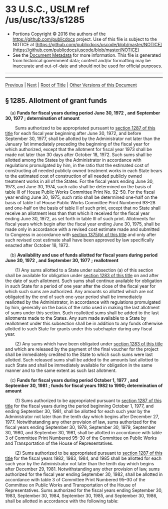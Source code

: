 ---
---

# 33 U.S.C., USLM ref /us/usc/t33/s1285

* Portions Copyright © 2016 the authors of the https://github.com/publicdocs project.
  Use of this file is subject to the NOTICE at [https://github.com/publicdocs/uscode/blob/master/NOTICE](https://github.com/publicdocs/uscode/blob/master/NOTICE)
* See the [Document Metadata](././../../../../..//README.md) for more information.
  This file is generated from historical government data; content and/or formatting may be inaccurate and out-of-date and should not be used for official purposes.

----------
----------

[Previous](./../../../../..//us/usc/t33/ch26/schII/m__us_usc_t33_s1284.md) | [Next](./../../../../..//us/usc/t33/ch26/schII/m__us_usc_t33_s1286.md) | [Root of Title](./../../../../../) | [Other Versions of this Document](https://publicdocs.github.io/go/links?ns=uslm&ref=%2Fus%2Fusc%2Ft33%2Fs1285)

## § 1285. Allotment of grant funds

    (a) __Funds for fiscal years during period__  __June 30, 1972__  __, and__  __September 30, 1977__  __; determination of amount__ 

        Sums authorized to be appropriated pursuant to [section 1287 of this title][/us/usc/t33/s1287] for each fiscal year beginning after June 30, 1972, and before September 30, 1977, shall be allotted by the Administrator not later than the January 1st immediately preceding the beginning of the fiscal year for which authorized, except that the allotment for fiscal year 1973 shall be made not later than 30 days after October 18, 1972. Such sums shall be allotted among the States by the Administrator in accordance with regulations promulgated by him, in the ratio that the estimated cost of constructing all needed publicly owned treatment works in each State bears to the estimated cost of construction of all needed publicly owned treatment works in all of the States. For the fiscal years ending June 30, 1973, and June 30, 1974, such ratio shall be determined on the basis of table III of House Public Works Committee Print No. 92–50. For the fiscal year ending June 30, 1975, such ratio shall be determined one-half on the basis of table I of House Public Works Committee Print Numbered 93–28 and one-half on the basis of table II of such print, except that no State shall receive an allotment less than that which it received for the fiscal year ending June 30, 1972, as set forth in table III of such print. Allotments for fiscal years which begin after the fiscal year ending June 30, 1975, shall be made only in accordance with a revised cost estimate made and submitted to Congress in accordance with [section 1375(b) of this title][/us/usc/t33/s1375/b] and only after such revised cost estimate shall have been approved by law specifically enacted after October 18, 1972.

    (b) __Availability and use of funds allotted for fiscal years during period__  __June 30, 1972__  __, and__  __September 30, 1977__  __; reallotment__ 

        (1) Any sums allotted to a State under subsection (a) of this section shall be available for obligation under [section 1283 of this title][/us/usc/t33/s1283] on and after the date of such allotment. Such sums shall continue available for obligation in such State for a period of one year after the close of the fiscal year for which such sums are authorized. Any amounts so allotted which are not obligated by the end of such one-year period shall be immediately reallotted by the Administrator, in accordance with regulations promulgated by him, generally on the basis of the ratio used in making the last allotment of sums under this section. Such reallotted sums shall be added to the last allotments made to the States. Any sum made available to a State by reallotment under this subsection shall be in addition to any funds otherwise allotted to such State for grants under this subchapter during any fiscal year.

        (2) Any sums which have been obligated under [section 1283 of this title][/us/usc/t33/s1283] and which are released by the payment of the final voucher for the project shall be immediately credited to the State to which such sums were last allotted. Such released sums shall be added to the amounts last allotted to such State and shall be immediately available for obligation in the same manner and to the same extent as such last allotment.

    (c) __Funds for fiscal years during period__  __October 1, 1977__  __, and__  __September 30, 1981__  __; funds for fiscal years 1982 to 1990; determination of amount__ 

        (1) Sums authorized to be appropriated pursuant to [section 1287 of this title][/us/usc/t33/s1287] for the fiscal years during the period beginning October 1, 1977, and ending September 30, 1981, shall be allotted for each such year by the Administrator not later than the tenth day which begins after December 27, 1977. Notwithstanding any other provision of law, sums authorized for the fiscal years ending September 30, 1978, September 30, 1979, September 30, 1980, and September 30, 1981, shall be allotted in accordance with table 3 of Committee Print Numbered 95–30 of the Committee on Public Works and Transportation of the House of Representatives.

        (2) Sums authorized to be appropriated pursuant to [section 1287 of this title][/us/usc/t33/s1287] for the fiscal years 1982, 1983, 1984, and 1985 shall be allotted for each such year by the Administrator not later than the tenth day which begins after December 29, 1981. Notwithstanding any other provision of law, sums authorized for the fiscal year ending September 30, 1982, shall be allotted in accordance with table 3 of Committee Print Numbered 95–30 of the Committee on Public Works and Transportation of the House of Representatives. Sums authorized for the fiscal years ending September 30, 1983, September 30, 1984, September 30, 1985, and September 30, 1986, shall be allotted in accordance with the following table:

<table>

          <tr>

            <td> 

        States:  </td>

            <td> 

        Fiscal years 1983 through 1985 1  </td>

  </tr>

          <tr>

            <td> 

        Alabama  </td>

            <td> 

        .011398  </td>

  </tr>

          <tr>

            <td> 

        Alaska  </td>

            <td> 

        .006101  </td>

  </tr>

          <tr>

            <td> 

        Arizona  </td>

            <td> 

        .006885  </td>

  </tr>

          <tr>

            <td> 

        Arkansas  </td>

            <td> 

        .006668  </td>

  </tr>

          <tr>

            <td> 

        California  </td>

            <td> 

        .072901  </td>

  </tr>

          <tr>

            <td> 

        Colorado  </td>

            <td> 

        .008154  </td>

  </tr>

          <tr>

            <td> 

        Connecticut  </td>

            <td> 

        .012487  </td>

  </tr>

          <tr>

            <td> 

        Delaware  </td>

            <td> 

        .004965  </td>

  </tr>

          <tr>

            <td> 

        District of Columbia  </td>

            <td> 

        .004965  </td>

  </tr>

          <tr>

            <td> 

        Florida  </td>

            <td> 

        .034407  </td>

  </tr>

          <tr>

            <td> 

        Georgia  </td>

            <td> 

        .017234  </td>

  </tr>

          <tr>

            <td> 

        Hawaii  </td>

            <td> 

        .007895  </td>

  </tr>

          <tr>

            <td> 

        Idaho  </td>

            <td> 

        .004965  </td>

  </tr>

          <tr>

            <td> 

        Illinois  </td>

            <td> 

        .046101  </td>

  </tr>

          <tr>

            <td> 

        Indiana  </td>

            <td> 

        .024566  </td>

  </tr>

          <tr>

            <td> 

        Iowa  </td>

            <td> 

        .013796  </td>

  </tr>

          <tr>

            <td> 

        Kansas  </td>

            <td> 

        .009201  </td>

  </tr>

          <tr>

            <td> 

        Kentucky  </td>

            <td> 

        .012973  </td>

  </tr>

          <tr>

            <td> 

        Louisiana  </td>

            <td> 

        .011205  </td>

  </tr>

          <tr>

            <td> 

        Maine  </td>

            <td> 

        .007788  </td>

  </tr>

          <tr>

            <td> 

        Maryland  </td>

            <td> 

        .024653  </td>

  </tr>

          <tr>

            <td> 

        Massachusetts  </td>

            <td> 

        .034608  </td>

  </tr>

          <tr>

            <td> 

        Michigan  </td>

            <td> 

        .043829  </td>

  </tr>

          <tr>

            <td> 

        Minnesota  </td>

            <td> 

        .018735  </td>

  </tr>

          <tr>

            <td> 

        Mississippi  </td>

            <td> 

        .009184  </td>

  </tr>

          <tr>

            <td> 

        Missouri  </td>

            <td> 

        .028257  </td>

  </tr>

          <tr>

            <td> 

        Montana  </td>

            <td> 

        .004965  </td>

  </tr>

          <tr>

            <td> 

        Nebraska  </td>

            <td> 

        .005214  </td>

  </tr>

          <tr>

            <td> 

        Nevada  </td>

            <td> 

        .004965  </td>

  </tr>

          <tr>

            <td> 

        New Hampshire  </td>

            <td> 

        .010186  </td>

  </tr>

          <tr>

            <td> 

        New Jersey  </td>

            <td> 

        .041654  </td>

  </tr>

          <tr>

            <td> 

        New Mexico  </td>

            <td> 

        .004965  </td>

  </tr>

          <tr>

            <td> 

        New York  </td>

            <td> 

        .113097  </td>

  </tr>

          <tr>

            <td> 

        North Carolina  </td>

            <td> 

        .018396  </td>

  </tr>

          <tr>

            <td> 

        North Dakota  </td>

            <td> 

        .004965  </td>

  </tr>

          <tr>

            <td> 

        Ohio  </td>

            <td> 

        .057383  </td>

  </tr>

          <tr>

            <td> 

        Oklahoma  </td>

            <td> 

        .008235  </td>

  </tr>

          <tr>

            <td> 

        Oregon  </td>

            <td> 

        .011515  </td>

  </tr>

          <tr>

            <td> 

        Pennsylvania  </td>

            <td> 

        .040377  </td>

  </tr>

          <tr>

            <td> 

        Rhode Island  </td>

            <td> 

        .006750  </td>

  </tr>

          <tr>

            <td> 

        South Carolina  </td>

            <td> 

        .010442  </td>

  </tr>

          <tr>

            <td> 

        South Dakota  </td>

            <td> 

        .004965  </td>

  </tr>

          <tr>

            <td> 

        Tennessee  </td>

            <td> 

        .014807  </td>

  </tr>

          <tr>

            <td> 

        Texas  </td>

            <td> 

        .038726  </td>

  </tr>

          <tr>

            <td> 

        Utah  </td>

            <td> 

        .005371  </td>

  </tr>

          <tr>

            <td> 

        Vermont  </td>

            <td> 

        .004965  </td>

  </tr>

          <tr>

            <td> 

        Virginia  </td>

            <td> 

        .020861  </td>

  </tr>

          <tr>

            <td> 

        Washington  </td>

            <td> 

        .017726  </td>

  </tr>

          <tr>

            <td> 

        West Virginia  </td>

            <td> 

        .015890  </td>

  </tr>

          <tr>

            <td> 

        Wisconsin  </td>

            <td> 

        .027557  </td>

  </tr>

          <tr>

            <td> 

        Wyoming  </td>

            <td> 

        .004965  </td>

  </tr>

          <tr>

            <td> 

        Samoa  </td>

            <td> 

        .000915  </td>

  </tr>

          <tr>

            <td> 

        Guam  </td>

            <td> 

        .000662  </td>

  </tr>

          <tr>

            <td> 

        Northern Marianas  </td>

            <td> 

        .000425  </td>

  </tr>

          <tr>

            <td> 

        Puerto Rico  </td>

            <td> 

        .013295  </td>

  </tr>

          <tr>

            <td> 

        Pacific Trust Territories  </td>

            <td> 

        .001305  </td>

  </tr>

          <tr>

            <td> 

        Virgin Islands  </td>

            <td> 

        .000531  </td>

  </tr>

          <tr>

            <td> 

        United States totals  </td>

            <td> 

        .999996  </td>

  </tr>

        </table>

         <sup><sup> 1 So in original. Probably should be “1986”. </sup></sup> 

        (3) __Fiscal years 1987–1990.—__ 

        Sums authorized to be appropriated pursuant to [section 1287 of this title][/us/usc/t33/s1287] for the fiscal years 1987, 1988, 1989, and 1990 shall be allotted for each such year by the Administrator not later than the 10th day which begins after February 4, 1987. Sums authorized for such fiscal years shall be allotted in accordance with the following table:

<table>

          <tr>

            <td> 

          States:  </td>

            <td> 

    </td>

  </tr>

          <tr>

            <td> 

        Alabama  </td>

            <td> 

        .011309  </td>

  </tr>

          <tr>

            <td> 

        Alaska  </td>

            <td> 

        .006053  </td>

  </tr>

          <tr>

            <td> 

        Arizona  </td>

            <td> 

        .006831  </td>

  </tr>

          <tr>

            <td> 

        Arkansas  </td>

            <td> 

        .006616  </td>

  </tr>

          <tr>

            <td> 

        California  </td>

            <td> 

        .072333  </td>

  </tr>

          <tr>

            <td> 

        Colorado  </td>

            <td> 

        .008090  </td>

  </tr>

          <tr>

            <td> 

        Connecticut  </td>

            <td> 

        .012390  </td>

  </tr>

          <tr>

            <td> 

        Delaware  </td>

            <td> 

        .004965  </td>

  </tr>

          <tr>

            <td> 

        District of Columbia  </td>

            <td> 

        .004965  </td>

  </tr>

          <tr>

            <td> 

        Florida  </td>

            <td> 

        .034139  </td>

  </tr>

          <tr>

            <td> 

        Georgia  </td>

            <td> 

        .017100  </td>

  </tr>

          <tr>

            <td> 

        Hawaii  </td>

            <td> 

        .007833  </td>

  </tr>

          <tr>

            <td> 

        Idaho  </td>

            <td> 

        .004965  </td>

  </tr>

          <tr>

            <td> 

        Illinois  </td>

            <td> 

        .045741  </td>

  </tr>

          <tr>

            <td> 

        Indiana  </td>

            <td> 

        .024374  </td>

  </tr>

          <tr>

            <td> 

        Iowa  </td>

            <td> 

        .013688  </td>

  </tr>

          <tr>

            <td> 

        Kansas  </td>

            <td> 

        .009129  </td>

  </tr>

          <tr>

            <td> 

        Kentucky  </td>

            <td> 

        .012872  </td>

  </tr>

          <tr>

            <td> 

        Louisiana  </td>

            <td> 

        .011118  </td>

  </tr>

          <tr>

            <td> 

        Maine  </td>

            <td> 

        .007829  </td>

  </tr>

          <tr>

            <td> 

        Maryland  </td>

            <td> 

        .024461  </td>

  </tr>

          <tr>

            <td> 

        Massachusetts  </td>

            <td> 

        .034338  </td>

  </tr>

          <tr>

            <td> 

        Michigan  </td>

            <td> 

        .043487  </td>

  </tr>

          <tr>

            <td> 

        Minnesota  </td>

            <td> 

        .018589  </td>

  </tr>

          <tr>

            <td> 

        Mississippi  </td>

            <td> 

        .009112  </td>

  </tr>

          <tr>

            <td> 

        Missouri  </td>

            <td> 

        .028037  </td>

  </tr>

          <tr>

            <td> 

        Montana  </td>

            <td> 

        .004965  </td>

  </tr>

          <tr>

            <td> 

        Nebraska  </td>

            <td> 

        .005173  </td>

  </tr>

          <tr>

            <td> 

        Nevada  </td>

            <td> 

        .004965  </td>

  </tr>

          <tr>

            <td> 

        New Hampshire  </td>

            <td> 

        .010107  </td>

  </tr>

          <tr>

            <td> 

        New Jersey  </td>

            <td> 

        .041329  </td>

  </tr>

          <tr>

            <td> 

        New Mexico  </td>

            <td> 

        .004965  </td>

  </tr>

          <tr>

            <td> 

        New York  </td>

            <td> 

        .111632  </td>

  </tr>

          <tr>

            <td> 

        North Carolina  </td>

            <td> 

        .018253  </td>

  </tr>

          <tr>

            <td> 

        North Dakota  </td>

            <td> 

        .004965  </td>

  </tr>

          <tr>

            <td> 

        Ohio  </td>

            <td> 

        .056936  </td>

  </tr>

          <tr>

            <td> 

        Oklahoma  </td>

            <td> 

        .008171  </td>

  </tr>

          <tr>

            <td> 

        Oregon  </td>

            <td> 

        .011425  </td>

  </tr>

          <tr>

            <td> 

        Pennsylvania  </td>

            <td> 

        .040062  </td>

  </tr>

          <tr>

            <td> 

        Rhode Island  </td>

            <td> 

        .006791  </td>

  </tr>

          <tr>

            <td> 

        South Carolina  </td>

            <td> 

        .010361  </td>

  </tr>

          <tr>

            <td> 

        South Dakota  </td>

            <td> 

        .004965  </td>

  </tr>

          <tr>

            <td> 

        Tennessee  </td>

            <td> 

        .014692  </td>

  </tr>

          <tr>

            <td> 

        Texas  </td>

            <td> 

        .046226  </td>

  </tr>

          <tr>

            <td> 

        Utah  </td>

            <td> 

        .005329  </td>

  </tr>

          <tr>

            <td> 

        Vermont  </td>

            <td> 

        .004965  </td>

  </tr>

          <tr>

            <td> 

        Virginia  </td>

            <td> 

        .020698  </td>

  </tr>

          <tr>

            <td> 

        Washington  </td>

            <td> 

        .017588  </td>

  </tr>

          <tr>

            <td> 

        West Virginia  </td>

            <td> 

        .015766  </td>

  </tr>

          <tr>

            <td> 

        Wisconsin  </td>

            <td> 

        .027342  </td>

  </tr>

          <tr>

            <td> 

        Wyoming  </td>

            <td> 

        .004965  </td>

  </tr>

          <tr>

            <td> 

        American Samoa  </td>

            <td> 

        .000908  </td>

  </tr>

          <tr>

            <td> 

        Guam  </td>

            <td> 

        .000657  </td>

  </tr>

          <tr>

            <td> 

        Northern Marianas  </td>

            <td> 

        .000422  </td>

  </tr>

          <tr>

            <td> 

        Puerto Rico  </td>

            <td> 

        .013191  </td>

  </tr>

          <tr>

            <td> 

        Pacific Trust Territories  </td>

            <td> 

        .001295  </td>

  </tr>

          <tr>

            <td> 

        Virgin Islands  </td>

            <td> 

        .000527  </td>

  </tr>

        </table>

    (d) __Availability and use of funds; reallotment__ 

        Sums allotted to the States for a fiscal year shall remain available for obligation for the fiscal year for which authorized and for the period of the next succeeding twelve months. The amount of any allotment not obligated by the end of such twenty-four-month period shall be immediately reallotted by the Administrator on the basis of the same ratio as applicable to sums allotted for the then current fiscal year, except that none of the funds reallotted by the Administrator for fiscal year 1978 and for fiscal years thereafter shall be allotted to any State which failed to obligate any of the funds being reallotted. Any sum made available to a State by reallotment under this subsection shall be in addition to any funds otherwise allotted to such State for grants under this subchapter during any fiscal year.

    (e) __Minimum allotment; additional appropriations; ratio of amount available__ 

        For the fiscal years 1978, 1979, 1980, 1981, 1982, 1983, 1984, 1985, 1986, 1987, 1988, 1989, and 1990, no State shall receive less than one-half of 1 per centum of the total allotment under subsection (c) of this section, except that in the case of Guam, Virgin Islands, American Samoa, and the Trust Territories not more than thirty-three one-hundredths of 1 per centum in the aggregate shall be allotted to all four of these jurisdictions. For the purpose of carrying out this subsection there are authorized to be appropriated, subject to such amounts as are provided in appropriation Acts, not to exceed $75,000,000 for each of fiscal years 1978, 1979, 1980, 1981, 1982, 1983, 1984, 1985, 1986, 1987, 1988, 1989, and 1990. If for any fiscal year the amount appropriated under authority of this subsection is less than the amount necessary to carry out this subsection, the amount each State receives under this subsection for such year shall bear the same ratio to the amount such State would have received under this subsection in such year if the amount necessary to carry it out had been appropriated as the amount appropriated for such year bears to the amount necessary to carry out this subsection for such year.

    (f) __Omitted__ 

    (g) __Reservation of funds; State management assistance__ 

        (1) The Administrator is authorized to reserve each fiscal year not to exceed 2 per centum of the amount authorized under [section 1287 of this title][/us/usc/t33/s1287] for purposes of the allotment made to each State under this section on or after October 1, 1977, except in the case of any fiscal year beginning on or after October 1, 1981, and ending before October 1, 1994, in which case the percentage authorized to be reserved shall not exceed 4 per centum. <sup>\[2\]</sup>  <sup><sup> 2 So in original. The period probably should be a comma. </sup></sup>  or $400,000 which­ever amount is the greater. Sums so reserved shall be available for making grants to such State under paragraph (2) of this subsection for the same period as sums are available from such allotment under subsection (d) of this section, and any such grant shall be available for obligation only during such period. Any grant made from sums reserved under this subsection which has not been obligated by the end of the period for which available shall be added to the amount last allotted to such State under this section and shall be immediately available for obligation in the same manner and to the same extent as such last allotment. Sums authorized to be reserved by this paragraph shall be in addition to and not in lieu of any other funds which may be authorized to carry out this subsection.

        (2) The Administrator is authorized to grant to any State from amounts reserved to such State under this subsection, the reasonable costs of administering any aspects of sections 1281, 1283, 1284, and 1292 of this title the responsibility for administration of which the Administrator has delegated to such State. The Administrator may increase such grant to take into account the reasonable costs of administering an approved program under section 1342 or 1344 of this title, administering a state-wide waste treatment management planning program under [section 1288(b)(4) of this title][/us/usc/t33/s1288/b/4], and managing waste treatment construction grants for small communities.

    (h) __Alternate systems for small communities__ 

        The Administrator shall set aside from funds authorized for each fiscal year beginning on or after October 1, 1978, a total (as determined by the Governor of the State) of not less than 4 percent nor more than 7½ percent of the sums allotted to any State with a rural population of 25 per centum or more of the total population of such State, as determined by the Bureau of the Census. The Administrator may set aside no more than 7½ percent of the sums allotted to any other State for which the Governor requests such action. Such sums shall be available only for alternatives to conventional sewage treatment works for municipalities having a population of three thousand five hundred or less, or for the highly dispersed sections of larger municipalities, as defined by the Administrator.

    (i) __Set-aside for innovative and alternative projects__ 

        Not less than ½ of 1 percent of funds allotted to a State for each of the fiscal years ending September 30, 1979, through September 30, 1990, under subsection (c) of this section shall be expended only for increasing the Federal share of grants for construction of treatment works utilizing innovative processes and techniques pursuant to [section 1282(a)(2) of this title][/us/usc/t33/s1282/a/2]. Including the expenditures authorized by the preceding sentence, a total of 2 percent of the funds allotted to a State for each of the fiscal years ending September 30, 1979, and September 30, 1980, and 3 percent of the funds allotted to a State for the fiscal year ending September 30, 1981, under subsection (c) of this section shall be expended only for increasing grants for construction of treatment works pursuant to [section 1282(a)(2) of this title][/us/usc/t33/s1282/a/2]. Including the expenditures authorized by the first sentence of this subsection, a total (as determined by the Governor of the State) of not less than 4 percent nor more than 7½ percent of the funds allotted to such State under subsection (c) of this section for each of the fiscal years ending September 30, 1982, through September 30, 1990, shall be expended only for increasing the Federal share of grants for construction of treatment works pursuant to [section 1282(a)(2) of this title][/us/usc/t33/s1282/a/2].

    (j) __Water quality management plan; reservation of funds for nonpoint source management__ 

        (1) The Administrator shall reserve each fiscal year not to exceed 1 per centum of the sums allotted and available for obligation to each State under this section for each fiscal year beginning on or after October 1, 1981, or $100,000, whichever amount is the greater.

        (2)

         Such sums shall be used by the Administrator to make grants to the States to carry out water quality management planning, including, but not limited to—

            (A) identifying most cost effective and locally acceptable facility and non-point measures to meet and maintain water quality standards;

            (B) developing an implementation plan to obtain State and local financial and regulatory commitments to implement measures developed under subparagraph (A);

            (C) determining the nature, extent, and causes of water quality problems in various areas of the State and interstate region, and reporting on these annually; and

            (D) determining those publicly owned treatment works which should be constructed with assistance under this subchapter, in which areas and in what sequence, taking into account the relative degree of effluent reduction attained, the relative contributions to water quality of other point or nonpoint sources, and the consideration of alternatives to such construction, and implementing [section 1313(e) of this title][/us/usc/t33/s1313/e].

        (3) In carrying out planning with grants made under paragraph (2) of this subsection, a State shall develop jointly with local, regional, and interstate entities, a plan for carrying out the program and give funding priority to such entities and designated or undesignated public comprehensive planning organizations to carry out the purposes of this subsection. In giving such priority, the State shall allocate at least 40 percent of the amount granted to such State for a fiscal year under paragraph (2) of this subsection to regional public comprehensive planning organizations in such State and appropriate interstate organizations for the development and implementation of the plan described in this paragraph. In any fiscal year for which the Governor, in consultation with such organizations and with the approval of the Administrator, determines that allocation of at least 40 percent of such amount to such organizations will not result in significant participation by such organizations in water quality management planning and not significantly assist in development and implementation of the plan described in this paragraph and achieving the goals of this chapter, the allocation to such organization may be less than 40 percent of such amount.

        (4) All activities undertaken under this subsection shall be in coordination with other related provisions of this chapter.

        (5) __Nonpoint source reservation.—__ 

        In addition to the sums reserved under paragraph (1), the Administrator shall reserve each fiscal year for each State 1 percent of the sums allotted and available for obligation to such State under this section for each fiscal year beginning on or after October 1, 1986, or $100,000, whichever is greater, for the purpose of carrying out [section 1329 of this title][/us/usc/t33/s1329]. Sums so reserved in a State in any fiscal year for which such State does not request the use of such sums, to the extent such sums exceed $100,000, may be used by such State for other purposes under this subchapter.

    (k) __New York City Convention Center__ 

        The Administrator shall allot to the State of New York from sums authorized to be appropriated for the fiscal year ending September 30, 1982, an amount necessary to pay the entire cost of conveying sewage from the Convention Center of the city of New York to the Newtown sewage treatment plant, Brooklyn-Queens area, New York. The amount allotted under this subsection shall be in addition to and not in lieu of any other amounts authorized to be allotted to such State under this chapter.

    (l) __Marine estuary reservation__ 

        (1) __Reservation of funds__ 

            (A) __General rule__ 

                Prior to making allotments among the States under subsection (c) of this section, the Administrator shall reserve funds from sums appropriated pursuant to [section 1287 of this title][/us/usc/t33/s1287] for each fiscal year beginning after September 30, 1986.

            (B) __Fiscal years 1987 and 1988__ 

                For each of fiscal years 1987 and 1988 the reservation shall be 1 percent of the sums appropriated pursuant to [section 1287 of this title][/us/usc/t33/s1287] for such fiscal year.

            (C) __Fiscal years 1989 and 1990__ 

                For each of fiscal years 1989 and 1990 the reservation shall be 1½ percent of the funds appropriated pursuant to [section 1287 of this title][/us/usc/t33/s1287] for such fiscal year.

        (2) __Use of funds__ 

            Of the sums reserved under this subsection, two-thirds shall be available to address water quality problems of marine bays and estuaries subject to lower levels of water quality due to the impacts of discharges from combined storm water and sanitary sewer overflows from adjacent urban complexes, and one-third shall be available for the implementation of [section 1330 of this title][/us/usc/t33/s1330], relating to the national estuary program.

        (3) __Period of availability__ 

            Sums reserved under this subsection shall be subject to the period of availability for obligation established by subsection (d) of this section.

        (4) __Treatment of certain body of water__ 

            For purposes of this section and [section 1281(n) of this title][/us/usc/t33/s1281/n], Newark Bay, New Jersey, and the portion of the Passaic River up to Little Falls, in the vicinity of Beatties Dam, shall be treated as a marine bay and estuary.

    (m) __Discretionary deposits into State water pollution control revolving funds__ 

        (1) __From construction grant allotments__ 

            In addition to any amounts deposited in a water pollution control revolving fund established by a State under subchapter VI of this chapter, upon request of the Governor of such State, the Administrator shall make available to the State for deposit, as capitalization grants, in such fund in any fiscal year beginning after September 30, 1986, such portion of the amounts allotted to such State under this section for such fiscal year as the Governor considers appropriate; except that (A) in fiscal year 1987, such deposit may not exceed 50 percent of the amounts allotted to such State under this section for such fiscal year, and (B) in fiscal year 1988, such deposit may not exceed 75 percent of the amounts allotted to such State under this section for this fiscal year.

        (2) __Notice requirement__ 

        The Governor of a State may make a request under paragraph (1) for a deposit into the water pollution control revolving fund of such State—

            (A) in fiscal year 1987 only if no later than 90 days after February 4, 1987, and

            (B) in each fiscal year thereafter only if 90 days before the first day of such fiscal year,

            the State provides notice of its intent to make such deposit.

        (3) __Exception__ 

            Sums reserved under [section 1285(j) of this title][/us/usc/t33/s1285/j] shall not be available for obligation under this subsection.

([June 30, 1948, ch. 758][/us/act/1948-06-30/ch758], title II, § 205, as added [Pub. L. 92–500, § 2][/us/pl/92/500/s2], Oct. 18, 1972, [86 Stat. 837][/us/stat/86/837]; amended [Pub. L. 93–243, § 1][/us/pl/93/243/s1], Jan. 2, 1974, [87 Stat. 1069][/us/stat/87/1069]; [Pub. L. 95–217][/us/pl/95/217], §§ 25, 26(a), 27, 28, Dec. 27, 1977, [91 Stat. 1574][/us/stat/91/1574], 1575; [Pub. L. 96–483, § 11][/us/pl/96/483/s11], Oct. 21, 1980, [94 Stat. 2363][/us/stat/94/2363]; [Pub. L. 97–117][/us/pl/97/117], §§ 8(c), 13–16, Dec. 29, 1981, [95 Stat. 1625][/us/stat/95/1625], 1627–1629; [Pub. L. 100–4, title II][/us/pl/100/4], §§ 206(a)–(c), 207–210, 212(b), title III, § 316(d), Feb. 4, 1987, [101 Stat. 19–21][/us/stat/101/19-21], 27, 60; [Pub. L. 105–362, title V, § 501(d)(2)(C)][/us/pl/105/362/s501/d/2/C], Nov. 10, 1998, [112 Stat. 3284][/us/stat/112/3284]; [Pub. L. 107–303, title III, § 302(b)(1)][/us/pl/107/303/s302/b/1], Nov. 27, 2002, [116 Stat. 2361][/us/stat/116/2361].)

 __Codification__ 

    Subsec. (f) provided that sums made available for obligation between Jan. 1, 1975, and Mar. 1, 1975, be available for obligation until Sept. 30, 1978.

 __Amendments__ 

    2002—Subsec. (a). [Pub. L. 107–303][/us/pl/107/303] repealed [Pub. L. 105–362, § 501(d)(2)(C)][/us/pl/105/362/s501/d/2/C]. See 1998 Amendment note below.

    1998—Subsec. (a). [Pub. L. 105–362, § 501(d)(2)(C)][/us/pl/105/362/s501/d/2/C], which directed the substitution of “[section 1375 of this title][/us/usc/t33/s1375]” for “[section 1375(b) of this title][/us/usc/t33/s1375/b]” in last sentence, was repealed by [Pub. L. 107–303][/us/pl/107/303]. See Effective Date of 2002 Amendment note below.

    1987—Subsec. (c)(2). [Pub. L. 100–4, § 206(a)(1)][/us/pl/100/4/s206/a/1], substituted “September 30, 1985, and September 30, 1986” for “and September 30, 1985”.

    Subsec. (c)(3). [Pub. L. 100–4, § 206(a)(2)][/us/pl/100/4/s206/a/2], added par. (3).

    Subsec. (e). [Pub. L. 100–4, § 206(b)][/us/pl/100/4/s206/b], substituted “1985, 1986, 1987, 1988, 1989, and 1990” for “and 1985” in two places.

    Subsec. (g)(1). [Pub. L. 100–4, § 206(c)][/us/pl/100/4/s206/c], substituted “October 1, 1994” for “October 1, 1985”.

    Subsec. (h). [Pub. L. 100–4, § 207][/us/pl/100/4/s207], substituted “a total (as determined by the Governor of the State) of not less than 4 percent nor more than 7½ percent” for “four per centum” and “7½ per cent” for “four per centum”.

    Subsec. (i). [Pub. L. 100–4, § 208][/us/pl/100/4/s208], amended subsec. (i) generally. Prior to amendment, subsec. (i) read as follows: “Not less than one-half of one per centum of funds allotted to a State for each of the fiscal years ending September 30, 1979, September 30, 1980, September 30, 1981, September 30, 1982, September 30, 1983, September 30, 1984, and September 30, 1985, under subsection (a) of this section shall be expended only for increasing the Federal share of grants for construction of treatment works utilizing innovative processes and techniques pursuant to [section 1282(a)(2) of this title][/us/usc/t33/s1282/a/2]. Including the expenditures authorized by the preceding sentence, a total of two per centum of the funds allotted to a State for each of the fiscal years ending September 30, 1979, and September 30, 1980, and 3 per centum of the funds allotted to a State for the fiscal year ending September 30, 1981, under subsection (a) of this section shall be expended only for increasing grants for construction of treatment works from 75 per centum to 85 per centum pursuant to [section 1282(a)(2) of this title][/us/usc/t33/s1282/a/2]. Including the expenditures authorized by the first sentence of this subsection, a total (as determined by the Governor of the State) of not less than 4 per centum nor more than 7½ per centum of the funds allotted to such State for any fiscal year beginning after September 30, 1981, under subsection (c) of this section shall be expended only for increasing the Federal share of grants for construction of treatment works pursuant to [section 1282(a)(2) of this title][/us/usc/t33/s1282/a/2].”

    Subsec. (j)(3). [Pub. L. 100–4, § 209][/us/pl/100/4/s209], inserted provision directing State to allocate at least 40 percent of amount granted under par. (2) to regional public comprehensive planning organizations and appropriate interstate organizations for development and implementation of plan, with exception for less than 40 percent allocation in certain circumstances.

    Subsec. (j)(5). [Pub. L. 100–4, § 316(d)][/us/pl/100/4/s316/d], added par. (5).

    Subsec. (l). [Pub. L. 100–4, § 210][/us/pl/100/4/s210], added subsec. (l).

    Subsec. (m). [Pub. L. 100–4, § 212(b)][/us/pl/100/4/s212/b], added subsec. (m).

    1981—Subsec. (c). [Pub. L. 97–117, § 13(a)][/us/pl/97/117/s13/a], designated existing provision as par. (1) and added par. (2).

    Subsec. (e). [Pub. L. 97–117, § 13(b)][/us/pl/97/117/s13/b], substituted “1981, 1982, 1983, 1984, and 1985” for “and 1981” in two places.

    Subsec. (g)(1). [Pub. L. 97–117, § 14][/us/pl/97/117/s14], inserted “except in the case of any fiscal year beginning on or after October 1, 1981, and ending before October 1, 1985, in which case the percentage authorized to be reserved shall not exceed 4 per centum.” after “October 1, 1977,” and provision that sums authorized to be reserved be in addition to and not in lieu of any other funds which may be authorized to carry out this subsection.

    Subsec. (i). [Pub. L. 97–117, § 8(c)][/us/pl/97/117/s8/c], substituted “September 30, 1981, September 30, 1982, September 30, 1983, September 30, 1984, and September 30, 1985” for “and September 30, 1981”, struck out “from 75 per centum to 85 per centum” after “innovative processes and techniques”, and inserted provision that including the expenditures authorized by the first sentence of this subsection, a total, as determined by the State Governor, of not less than 4 per centum nor more than 7½ per centum of the funds allotted to such State for any fiscal year beginning after Sept. 30, 1981, under subsec. (c) of this section be expended only for increasing the Federal share of grants for construction of treatment works pursuant to [section 1282(a)(2) of this title][/us/usc/t33/s1282/a/2].

    Subsecs. (j), (k). [Pub. L. 97–117][/us/pl/97/117], §§ 15, 16, added subsecs. (j) and (k).

    1980—Subsec. (g)(1). [Pub. L. 96–483][/us/pl/96/483] inserted “of the amount authorized under [section 1287 of this title][/us/usc/t33/s1287] for purposes” after “2 per centum”.

    1977—Subsec. (a). [Pub. L. 95–217, § 25(a)][/us/pl/95/217/s25/a], substituted “each fiscal year beginning after June 30, 1972, and before September 30, 1977” for “each fiscal year beginning after June 30, 1972”.

    Subsecs. (c) to (f). [Pub. L. 95–217, § 25(b)][/us/pl/95/217/s25/b], added subsecs. (c) to (f).

    Subsecs. (g) to (i). [Pub. L. 95–217][/us/pl/95/217], §§ 26(a), 27, 28, added subsecs. (g) to (i).

    1974—Subsec. (a). [Pub. L. 93–243][/us/pl/93/243] inserted provisions that for the fiscal year ending June 30, 1975, the ratio shall be determined one-half on the basis of table I of House Public Works Committee Print Numbered 93–28 and one-half on the basis of table II of such print, except that no State shall receive an allotment less than that which it received for the fiscal year ending June 30, 1972, as set forth in table III of such print and substituted “June 30, 1975” for “June 30, 1974” in sentence beginning “Allotments for fiscal years”.

 __Change of Name__ 

    Committee on Public Works and Transportation of House of Representatives treated as referring to Committee on Transportation and Infrastructure of House of Representatives by [section 1(a) of Pub. L. 104–14][/us/pl/104/14/s1/a], set out as a note preceding [section 21 of Title 2][/us/usc/t2/s21], The Congress.

 __Effective Date of 2002 Amendment__ 

    Amendment by [Pub. L. 107–303][/us/pl/107/303] effective Nov. 10, 1998, and Federal Water Pollution Act ([33 U.S.C. 1251][/us/usc/t33/s1251] et seq.) to be applied and administered on and after Nov. 27, 2002, as if amendments made by section 501(a)–(d) of [Pub. L. 105–362][/us/pl/105/362] had not been enacted, see [section 302(b) of Pub. L. 107–303][/us/pl/107/303/s302/b], set out as a note under [section 1254 of this title][/us/usc/t33/s1254].

 __Termination of Trust Territory of the Pacific Islands__ 

    For termination of Trust Territory of the Pacific Islands, see note set out preceding [section 1681 of Title 48][/us/usc/t48/s1681], Territories and Insular Possessions.

 __Availability of Allotted Sums in Subsequent Years; Reallotment of Unobligated Sums__ 

[Pub. L. 96–483, § 7][/us/pl/96/483/s7], Oct. 21, 1980, [94 Stat. 2362][/us/stat/94/2362], provided that: 

> “Notwithstanding section 205(d) of the Federal Water Pollution Control Act ([33 U.S.C. 1285][/us/usc/t33/s1285]), sums allotted to the States for the fiscal year 1979 shall remain available for obligation for the fiscal year for which authorized and for the period of the next succeeding twenty-four months. The amount of any allotment not obligated by the end of such thirty-six month period shall be immediately reallotted by the Administrator on the basis of the same ratio as applicable to sums allotted for the then current fiscal year, except that none of the funds reallotted by the Administrator for fiscal year 1979 shall be allotted to any State which failed to obligate any of the funds being reallotted. Any sum made available to a State by reallotment under this section shall be in addition to any funds otherwise allotted to such State for grants under title II of the Federal Water Pollution Control Act \[this subchapter\] during any fiscal year. This section shall take effect on September 30, 1980.”

----------

[Previous](./../../../../..//us/usc/t33/ch26/schII/m__us_usc_t33_s1284.md) | [Next](./../../../../..//us/usc/t33/ch26/schII/m__us_usc_t33_s1286.md) | [Root of Title](./../../../../../) | [Other Versions of this Document](https://publicdocs.github.io/go/links?ns=uslm&ref=%2Fus%2Fusc%2Ft33%2Fs1285)

----------
----------

[/us/usc/t33/s1287]: https://publicdocs.github.io/go/links?ns=uslm&ref=%2Fus%2Fusc%2Ft33%2Fs1287
[/us/usc/t33/s1375/b]: https://publicdocs.github.io/go/links?ns=uslm&ref=%2Fus%2Fusc%2Ft33%2Fs1375%2Fb
[/us/usc/t33/s1283]: https://publicdocs.github.io/go/links?ns=uslm&ref=%2Fus%2Fusc%2Ft33%2Fs1283
[/us/usc/t33/s1283]: https://publicdocs.github.io/go/links?ns=uslm&ref=%2Fus%2Fusc%2Ft33%2Fs1283
[/us/usc/t33/s1287]: https://publicdocs.github.io/go/links?ns=uslm&ref=%2Fus%2Fusc%2Ft33%2Fs1287
[/us/usc/t33/s1287]: https://publicdocs.github.io/go/links?ns=uslm&ref=%2Fus%2Fusc%2Ft33%2Fs1287
[/us/usc/t33/s1287]: https://publicdocs.github.io/go/links?ns=uslm&ref=%2Fus%2Fusc%2Ft33%2Fs1287
[/us/usc/t33/s1287]: https://publicdocs.github.io/go/links?ns=uslm&ref=%2Fus%2Fusc%2Ft33%2Fs1287
[/us/usc/t33/s1288/b/4]: https://publicdocs.github.io/go/links?ns=uslm&ref=%2Fus%2Fusc%2Ft33%2Fs1288%2Fb%2F4
[/us/usc/t33/s1282/a/2]: https://publicdocs.github.io/go/links?ns=uslm&ref=%2Fus%2Fusc%2Ft33%2Fs1282%2Fa%2F2
[/us/usc/t33/s1282/a/2]: https://publicdocs.github.io/go/links?ns=uslm&ref=%2Fus%2Fusc%2Ft33%2Fs1282%2Fa%2F2
[/us/usc/t33/s1282/a/2]: https://publicdocs.github.io/go/links?ns=uslm&ref=%2Fus%2Fusc%2Ft33%2Fs1282%2Fa%2F2
[/us/usc/t33/s1313/e]: https://publicdocs.github.io/go/links?ns=uslm&ref=%2Fus%2Fusc%2Ft33%2Fs1313%2Fe
[/us/usc/t33/s1329]: https://publicdocs.github.io/go/links?ns=uslm&ref=%2Fus%2Fusc%2Ft33%2Fs1329
[/us/usc/t33/s1287]: https://publicdocs.github.io/go/links?ns=uslm&ref=%2Fus%2Fusc%2Ft33%2Fs1287
[/us/usc/t33/s1287]: https://publicdocs.github.io/go/links?ns=uslm&ref=%2Fus%2Fusc%2Ft33%2Fs1287
[/us/usc/t33/s1287]: https://publicdocs.github.io/go/links?ns=uslm&ref=%2Fus%2Fusc%2Ft33%2Fs1287
[/us/usc/t33/s1330]: https://publicdocs.github.io/go/links?ns=uslm&ref=%2Fus%2Fusc%2Ft33%2Fs1330
[/us/usc/t33/s1281/n]: https://publicdocs.github.io/go/links?ns=uslm&ref=%2Fus%2Fusc%2Ft33%2Fs1281%2Fn
[/us/usc/t33/s1285/j]: https://publicdocs.github.io/go/links?ns=uslm&ref=%2Fus%2Fusc%2Ft33%2Fs1285%2Fj
[/us/act/1948-06-30/ch758]: https://publicdocs.github.io/go/links?ns=uslm&ref=%2Fus%2Fact%2F1948-06-30%2Fch758
[/us/pl/92/500/s2]: https://publicdocs.github.io/go/links?ns=uslm&ref=%2Fus%2Fpl%2F92%2F500%2Fs2
[/us/stat/86/837]: https://publicdocs.github.io/go/links?ns=uslm&ref=%2Fus%2Fstat%2F86%2F837
[/us/pl/93/243/s1]: https://publicdocs.github.io/go/links?ns=uslm&ref=%2Fus%2Fpl%2F93%2F243%2Fs1
[/us/stat/87/1069]: https://publicdocs.github.io/go/links?ns=uslm&ref=%2Fus%2Fstat%2F87%2F1069
[/us/pl/95/217]: https://publicdocs.github.io/go/links?ns=uslm&ref=%2Fus%2Fpl%2F95%2F217
[/us/stat/91/1574]: https://publicdocs.github.io/go/links?ns=uslm&ref=%2Fus%2Fstat%2F91%2F1574
[/us/pl/96/483/s11]: https://publicdocs.github.io/go/links?ns=uslm&ref=%2Fus%2Fpl%2F96%2F483%2Fs11
[/us/stat/94/2363]: https://publicdocs.github.io/go/links?ns=uslm&ref=%2Fus%2Fstat%2F94%2F2363
[/us/pl/97/117]: https://publicdocs.github.io/go/links?ns=uslm&ref=%2Fus%2Fpl%2F97%2F117
[/us/stat/95/1625]: https://publicdocs.github.io/go/links?ns=uslm&ref=%2Fus%2Fstat%2F95%2F1625
[/us/pl/100/4]: https://publicdocs.github.io/go/links?ns=uslm&ref=%2Fus%2Fpl%2F100%2F4
[/us/stat/101/19-21]: https://publicdocs.github.io/go/links?ns=uslm&ref=%2Fus%2Fstat%2F101%2F19-21
[/us/pl/105/362/s501/d/2/C]: https://publicdocs.github.io/go/links?ns=uslm&ref=%2Fus%2Fpl%2F105%2F362%2Fs501%2Fd%2F2%2FC
[/us/stat/112/3284]: https://publicdocs.github.io/go/links?ns=uslm&ref=%2Fus%2Fstat%2F112%2F3284
[/us/pl/107/303/s302/b/1]: https://publicdocs.github.io/go/links?ns=uslm&ref=%2Fus%2Fpl%2F107%2F303%2Fs302%2Fb%2F1
[/us/stat/116/2361]: https://publicdocs.github.io/go/links?ns=uslm&ref=%2Fus%2Fstat%2F116%2F2361
[/us/pl/107/303]: https://publicdocs.github.io/go/links?ns=uslm&ref=%2Fus%2Fpl%2F107%2F303
[/us/pl/105/362/s501/d/2/C]: https://publicdocs.github.io/go/links?ns=uslm&ref=%2Fus%2Fpl%2F105%2F362%2Fs501%2Fd%2F2%2FC
[/us/pl/105/362/s501/d/2/C]: https://publicdocs.github.io/go/links?ns=uslm&ref=%2Fus%2Fpl%2F105%2F362%2Fs501%2Fd%2F2%2FC
[/us/usc/t33/s1375]: https://publicdocs.github.io/go/links?ns=uslm&ref=%2Fus%2Fusc%2Ft33%2Fs1375
[/us/usc/t33/s1375/b]: https://publicdocs.github.io/go/links?ns=uslm&ref=%2Fus%2Fusc%2Ft33%2Fs1375%2Fb
[/us/pl/107/303]: https://publicdocs.github.io/go/links?ns=uslm&ref=%2Fus%2Fpl%2F107%2F303
[/us/pl/100/4/s206/a/1]: https://publicdocs.github.io/go/links?ns=uslm&ref=%2Fus%2Fpl%2F100%2F4%2Fs206%2Fa%2F1
[/us/pl/100/4/s206/a/2]: https://publicdocs.github.io/go/links?ns=uslm&ref=%2Fus%2Fpl%2F100%2F4%2Fs206%2Fa%2F2
[/us/pl/100/4/s206/b]: https://publicdocs.github.io/go/links?ns=uslm&ref=%2Fus%2Fpl%2F100%2F4%2Fs206%2Fb
[/us/pl/100/4/s206/c]: https://publicdocs.github.io/go/links?ns=uslm&ref=%2Fus%2Fpl%2F100%2F4%2Fs206%2Fc
[/us/pl/100/4/s207]: https://publicdocs.github.io/go/links?ns=uslm&ref=%2Fus%2Fpl%2F100%2F4%2Fs207
[/us/pl/100/4/s208]: https://publicdocs.github.io/go/links?ns=uslm&ref=%2Fus%2Fpl%2F100%2F4%2Fs208
[/us/usc/t33/s1282/a/2]: https://publicdocs.github.io/go/links?ns=uslm&ref=%2Fus%2Fusc%2Ft33%2Fs1282%2Fa%2F2
[/us/usc/t33/s1282/a/2]: https://publicdocs.github.io/go/links?ns=uslm&ref=%2Fus%2Fusc%2Ft33%2Fs1282%2Fa%2F2
[/us/usc/t33/s1282/a/2]: https://publicdocs.github.io/go/links?ns=uslm&ref=%2Fus%2Fusc%2Ft33%2Fs1282%2Fa%2F2
[/us/pl/100/4/s209]: https://publicdocs.github.io/go/links?ns=uslm&ref=%2Fus%2Fpl%2F100%2F4%2Fs209
[/us/pl/100/4/s316/d]: https://publicdocs.github.io/go/links?ns=uslm&ref=%2Fus%2Fpl%2F100%2F4%2Fs316%2Fd
[/us/pl/100/4/s210]: https://publicdocs.github.io/go/links?ns=uslm&ref=%2Fus%2Fpl%2F100%2F4%2Fs210
[/us/pl/100/4/s212/b]: https://publicdocs.github.io/go/links?ns=uslm&ref=%2Fus%2Fpl%2F100%2F4%2Fs212%2Fb
[/us/pl/97/117/s13/a]: https://publicdocs.github.io/go/links?ns=uslm&ref=%2Fus%2Fpl%2F97%2F117%2Fs13%2Fa
[/us/pl/97/117/s13/b]: https://publicdocs.github.io/go/links?ns=uslm&ref=%2Fus%2Fpl%2F97%2F117%2Fs13%2Fb
[/us/pl/97/117/s14]: https://publicdocs.github.io/go/links?ns=uslm&ref=%2Fus%2Fpl%2F97%2F117%2Fs14
[/us/pl/97/117/s8/c]: https://publicdocs.github.io/go/links?ns=uslm&ref=%2Fus%2Fpl%2F97%2F117%2Fs8%2Fc
[/us/usc/t33/s1282/a/2]: https://publicdocs.github.io/go/links?ns=uslm&ref=%2Fus%2Fusc%2Ft33%2Fs1282%2Fa%2F2
[/us/pl/97/117]: https://publicdocs.github.io/go/links?ns=uslm&ref=%2Fus%2Fpl%2F97%2F117
[/us/pl/96/483]: https://publicdocs.github.io/go/links?ns=uslm&ref=%2Fus%2Fpl%2F96%2F483
[/us/usc/t33/s1287]: https://publicdocs.github.io/go/links?ns=uslm&ref=%2Fus%2Fusc%2Ft33%2Fs1287
[/us/pl/95/217/s25/a]: https://publicdocs.github.io/go/links?ns=uslm&ref=%2Fus%2Fpl%2F95%2F217%2Fs25%2Fa
[/us/pl/95/217/s25/b]: https://publicdocs.github.io/go/links?ns=uslm&ref=%2Fus%2Fpl%2F95%2F217%2Fs25%2Fb
[/us/pl/95/217]: https://publicdocs.github.io/go/links?ns=uslm&ref=%2Fus%2Fpl%2F95%2F217
[/us/pl/93/243]: https://publicdocs.github.io/go/links?ns=uslm&ref=%2Fus%2Fpl%2F93%2F243
[/us/pl/104/14/s1/a]: https://publicdocs.github.io/go/links?ns=uslm&ref=%2Fus%2Fpl%2F104%2F14%2Fs1%2Fa
[/us/usc/t2/s21]: https://publicdocs.github.io/go/links?ns=uslm&ref=%2Fus%2Fusc%2Ft2%2Fs21
[/us/pl/107/303]: https://publicdocs.github.io/go/links?ns=uslm&ref=%2Fus%2Fpl%2F107%2F303
[/us/usc/t33/s1251]: https://publicdocs.github.io/go/links?ns=uslm&ref=%2Fus%2Fusc%2Ft33%2Fs1251
[/us/pl/105/362]: https://publicdocs.github.io/go/links?ns=uslm&ref=%2Fus%2Fpl%2F105%2F362
[/us/pl/107/303/s302/b]: https://publicdocs.github.io/go/links?ns=uslm&ref=%2Fus%2Fpl%2F107%2F303%2Fs302%2Fb
[/us/usc/t33/s1254]: https://publicdocs.github.io/go/links?ns=uslm&ref=%2Fus%2Fusc%2Ft33%2Fs1254
[/us/usc/t48/s1681]: https://publicdocs.github.io/go/links?ns=uslm&ref=%2Fus%2Fusc%2Ft48%2Fs1681
[/us/pl/96/483/s7]: https://publicdocs.github.io/go/links?ns=uslm&ref=%2Fus%2Fpl%2F96%2F483%2Fs7
[/us/stat/94/2362]: https://publicdocs.github.io/go/links?ns=uslm&ref=%2Fus%2Fstat%2F94%2F2362
[/us/usc/t33/s1285]: https://publicdocs.github.io/go/links?ns=uslm&ref=%2Fus%2Fusc%2Ft33%2Fs1285


